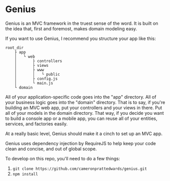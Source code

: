 Genius
======

Genius is an MVC framework in the truest sense of the word. It is built on the idea that, first and foremost, makes domain modeling easy.

If you want to use Genius, I recommend you structure your app like this:

```
root_dir
	├ app
	│	└ web
	│		├ controllers
	│		├ views
	│		├ www
	│		│	└ public
	│		├ config.js
	│		└ main.js
	└ domain
```

All of your application-specific code goes into the "app" directory. All of your business logic goes into
the "domain" directory. That is to say, if you're building an MVC web app, put your controllers and your views in there. Put all of your models in the domain directory. That way, if you decide you want to build a console app or a mobile app, you can reuse all of your entities, services, and factories easily.

At a really basic level, Genius should make it a cinch to set up an MVC app. 

Genius uses dependency injection by RequireJS to help keep your code clean and concise, and out of global scope.

To develop on this repo, you'll need to do a few things:

1. `git clone https://github.com/cameronprattedwards/genius.git`
1. `npm install`

